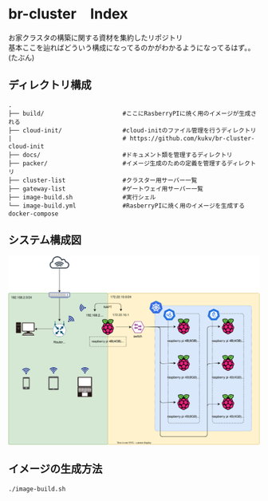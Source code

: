 # br-cluster　Index

お家クラスタの構築に関する資材を集約したリポジトリ  
基本ここを辿ればどういう構成になってるのかがわかるようになってるはず。。(たぶん)

## ディレクトリ構成
```
.
├── build/                      #ここにRasberryPIに焼く用のイメージが生成される
├── cloud-init/                 #cloud-initのファイル管理を行うディレクトリ
|                               # https://github.com/kukv/br-cluster-cloud-init
├── docs/                       #ドキュメント類を管理するディレクトリ
├── packer/                     #イメージ生成のための定義を管理するディレクトリ
├── cluster-list                #クラスター用サーバー一覧
├── gateway-list                #ゲートウェイ用サーバー一覧
├── image-build.sh              #実行シェル
└── image-build.yml             #RasberryPIに焼く用のイメージを生成するdocker-compose
```

## システム構成図

![システム構成図](docs/diagrams/system-configuration.svg)

## イメージの生成方法

```
./image-build.sh
```
